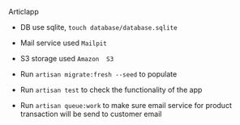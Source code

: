Articlapp

- DB use sqlite, `touch database/database.sqlite`
- Mail service used `Mailpit`
- S3 storage used `Amazon  S3`

- Run `artisan migrate:fresh --seed` to populate
- Run `artisan test` to check the functionality of the app
- Run `artisan queue:work` to make sure email service for product transaction will be send to customer email
